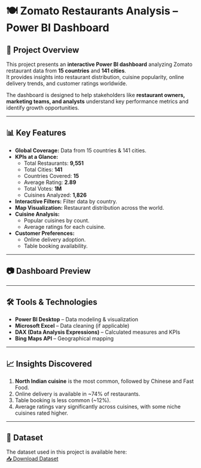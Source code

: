 # 🍽️ Zomato Restaurants Analysis – Power BI Dashboard

## 📌 Project Overview
This project presents an **interactive Power BI dashboard** analyzing Zomato restaurant data from **15 countries** and **141 cities**.  
It provides insights into restaurant distribution, cuisine popularity, online delivery trends, and customer ratings worldwide.

The dashboard is designed to help stakeholders like **restaurant owners, marketing teams, and analysts** understand key performance metrics and identify growth opportunities.

---

## 📊 Key Features
- **Global Coverage:** Data from 15 countries & 141 cities.
- **KPIs at a Glance:**
  - Total Restaurants: **9,551**
  - Total Cities: **141**
  - Countries Covered: **15**
  - Average Rating: **2.89**
  - Total Votes: **1M**
  - Cuisines Analyzed: **1,826**
- **Interactive Filters:** Filter data by country.
- **Map Visualization:** Restaurant distribution across the world.
- **Cuisine Analysis:**  
  - Popular cuisines by count.  
  - Average ratings for each cuisine.
- **Customer Preferences:**  
  - Online delivery adoption.  
  - Table booking availability.

---

## 📷 Dashboard Preview
  


---

## 🛠️ Tools & Technologies
- **Power BI Desktop** – Data modeling & visualization
- **Microsoft Excel** – Data cleaning (if applicable)
- **DAX (Data Analysis Expressions)** – Calculated measures and KPIs
- **Bing Maps API** – Geographical mapping

---

## 📈 Insights Discovered
1. **North Indian cuisine** is the most common, followed by Chinese and Fast Food.
2. Online delivery is available in ~74% of restaurants.
3. Table booking is less common (~12%).
4. Average ratings vary significantly across cuisines, with some niche cuisines rated higher.

---

## 📂 Dataset
The dataset used in this project is available here:  
[📥 Download Dataset](./https://github.com/ayushverma2411/Zomato-sales/blob/main/restaurant_data_cl.xlsx)
